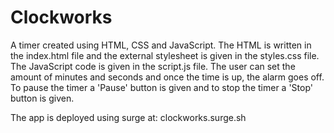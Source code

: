 # Clockworks

A timer created using HTML, CSS and JavaScript. The HTML is written in the index.html file and the external stylesheet is given in the styles.css file. The JavaScript code is given in the script.js file. 
The user can set the amount of minutes and seconds and once the time is up, the alarm goes off. To pause the timer a 'Pause' button is given and to stop the timer a 'Stop' button is given.

The app is deployed using surge at: clockworks.surge.sh
